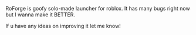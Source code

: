 RoForge is goofy solo-made launcher for roblox. It has many bugs right now but I wanna make it BETTER.

If u have any ideas on improving it let me know!
